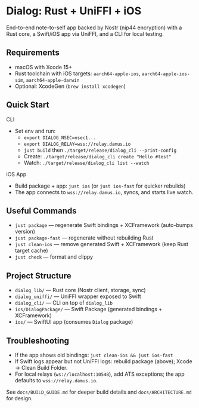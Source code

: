 # Dialog: Rust + UniFFI + iOS

End-to-end note-to-self app backed by Nostr (nip44 encryption) with a Rust core, a Swift/iOS app via UniFFI, and a CLI for local testing.

## Requirements
- macOS with Xcode 15+
- Rust toolchain with iOS targets: `aarch64-apple-ios`, `aarch64-apple-ios-sim`, `aarch64-apple-darwin`
- Optional: XcodeGen (`brew install xcodegen`)

## Quick Start

CLI
- Set env and run:
  - `export DIALOG_NSEC=nsec1...`
  - `export DIALOG_RELAY=wss://relay.damus.io`
  - `just build` then `./target/release/dialog_cli --print-config`
  - Create: `./target/release/dialog_cli create "Hello #test"`
  - Watch: `./target/release/dialog_cli list --watch`

iOS App
- Build package + app: `just ios` (or `just ios-fast` for quicker rebuilds)
- The app connects to `wss://relay.damus.io`, syncs, and starts live watch.

## Useful Commands
- `just package` — regenerate Swift bindings + XCFramework (auto-bumps version)
- `just package-fast` — regenerate without rebuilding Rust
- `just clean-ios` — remove generated Swift + XCFramework (keep Rust target cache)
- `just check` — format and clippy

## Project Structure
- `dialog_lib/` — Rust core (Nostr client, storage, sync)
- `dialog_uniffi/` — UniFFI wrapper exposed to Swift
- `dialog_cli/` — CLI on top of `dialog_lib`
- `ios/DialogPackage/` — Swift Package (generated bindings + XCFramework)
- `ios/` — SwiftUI app (consumes `Dialog` package)

## Troubleshooting
- If the app shows old bindings: `just clean-ios && just ios-fast`
- If Swift logs appear but not UniFFI logs: rebuild package (above); Xcode → Clean Build Folder.
- For local relays (`ws://localhost:10548`), add ATS exceptions; the app defaults to `wss://relay.damus.io`.

See `docs/BUILD_GUIDE.md` for deeper build details and `docs/ARCHITECTURE.md` for design.

